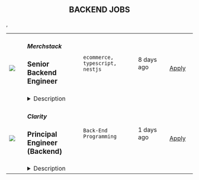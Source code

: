 <div align="center"><h2>BACKEND JOBS</h2></div><table><tr>
                <td width="100" height="100" rowspan="2">
                    <img src=https://remoteOK.com/assets/img/jobs/719be6167564fc43e3ea37e75e0712711656929871.png>
                </td>
                <td width="300">
                    <h5>Merchstack</h5>
                    <h3>
					Senior Backend Engineer				</h3>
                </td>
                <td width="300">
                    <code>ecommerce, typescript, nestjs</code>
                </td>
                <td width="200">
                <text>8 days ago</text>
                </td>
                <td width="100" rowspan="2">
                <a href=https://remoteOK.com/jobs/111502 align="right" target="_blank">Apply</a>
                </td>
            </tr>
            <tr>
                <td colspan="3">
                <details><summary>Description</summary>
                <p>Merchstack is looking for an experienced backend engineer to help architect, build, and evolve our SaaS product on the backend. Weâre seeking engineers who think about the backend in terms of systems, reuse, flexibility, and performance.</p><p>To succeed in this role, you will need a breadth of experience working in modelling data structures for data-rich applications, a passion for object-oriented design patterns and an unparalleled ability to think about individual work items, holistically across the design of the entire application.</p><h2>What youâll do</h2><ul><li>Design and implement new GraphQL queries and mutations to either meet customer demand or UI/UX requirements.</li><li>Contribute to the overall stability and performance of our application.</li><li>Optimize our application for maximum speed and scalability.</li><li>Build new data providers for Merchstack in the form of composable plugins.</li><li>Take ownership of dependencies in our code base i.e. ensuring that we are reasonably patched.</li><li>Work with the VP of Engineering to plan out new prospective pieces of work ahead of time, such as architectural design and infrastructure requirements.</li><li>Work with DevOps / DBA functions to ensure that new and existing features are being backed and observed by appropriate hardware/infrastructure.</li></ul><h2>The Stack</h2><ul><li>Typescript, NestJS</li><li>SQL / TypeORM</li><li>Apollo GraphQL</li><li>ElasticSearch</li><li>Redis</li><li>AWS / Elastic Kubernetes Service</li></ul><h2>What we look for</h2><ul><li>4+ years building object-oriented data-driven applications at scale.</li><li>Confident in leveraging relational data sources at scale, this includes but is not limited to a deep understanding of data cardinality, data structures and efficient client-side memory management for large datasets and fast-moving dimensions.</li><li>Experience leveraging IoC containers for dependency injection, with a full understanding of the 3 main dependency injection lifecycles.</li><li>Advanced Typescript knowledge and desire to use more advanced Typescript concepts to reduce boiler-plate.</li><li>Will not write O(n!) code.</li><li>Good understanding of Internet protocols: TCP/IP, HTTP, WebSocket and demonstratable web performance tuning skills</li><li>Knowledge of the software development lifecycle (version control, tooling, testing, etc.)</li><li>An active Github account, showcasing your own projects</li><li>Deep experience leveraging ORMs for data modelling and data access concerns. Should understand both the pros and cons of using an ORM vs. raw queries.</li><li>Has worked with one or all of the following: NestJS, TypeORM, Apollo GraphQL</li></ul><h2>Bonus points</h2><ul><li>Any experience in another exclusively OOP C-like language, for instance: C# or Java.</li><li>Elasticsearch</li><li>Functional understanding of service-based architecture.</li><li>Packaging container-based applications with an emphasis on small footprints.</li></ul><h2>About you</h2><ul><li>You are detail-oriented and focus on delivering seamless, reliable experiences.</li><li>You care about code quality and are committed to writing strongly typed, well-tested code.</li><li>You are intrinsically motivated, able to manage your time, and enjoy working with a distributed team across the globe.</li><li>You believe in asking for help and helping others when they ask, never throwing a problem over the wall</li><li>You approach problems with curiosity, creativity, and flexibility.</li><li>You strive to foster relationships in order ensure healthy debate.</li><li>You show gratitude and give back.</li></ul><h2>About Merchstack</h2><p>Merchstack partners with companies on their journey to build, launch, and scale modern eCommerce stores. We work with market-leading technologies and our own internal products to help our customers achieve ambitious digital experiences and unlock new growth opportunities. We are a remote-only company with employees all over the world, including the Philippines, the United States, Canada, Spain, and the United Kingdom. We are a small team with big ambitions and value people who are driven towards delivery and thrive on autonomy and trust.</p>
                </details>
                </td>
            </tr>,<tr>
                <td width="100" height="100" rowspan="2">
                    <img src=undefined>
                </td>
                <td width="300">
                    <h5>Clarity</h5>
                    <h3> Principal Engineer (Backend)</h3>
                </td>
                <td width="300">
                    <code>Back-End Programming</code>
                </td>
                <td width="200">
                <text>1 days ago</text>
                </td>
                <td width="100" rowspan="2">
                <a href=https://weworkremotely.com/remote-jobs/clarity-principal-engineer-backend align="right" target="_blank">Apply</a>
                </td>
            </tr>
            <tr>
                <td colspan="3">
                <details><summary>Description</summary>
                <img src="https://we-work-remotely.imgix.net/logos/0076/4853/logo.gif?ixlib=rails-4.0.0&w=50&h=50&dpr=2&fit=fill&auto=compress" />

<p>
  <strong>Headquarters:</strong> Seattle
    <br /><strong>URL:</strong> <a href="http://claritytuition.com">http://claritytuition.com</a>
</p>

<div><strong>How to Apply</strong></div><div>Send us a message with your resume at <a href="mailto:info@claritytuition.com">jobs@claritytuition.com</a>. Looking forward to meeting you!</div><div><strong><br><br>What is Clarity?</strong></div><div>
<br>Clarity serves as the bridge between tuition-funded K-12 schools and families seeking to find the best-fit educational environment for their children, regardless of a family’s financial means.</div><div>
<br>We support access to independent and private K-12 school education by:</div><ol>
<li>Increasing awareness of the availability of financial aid and tuition assistance.</li>
<li>Modernizing a historically complex process for obtaining financial aid.</li>
</ol><div>Our vision is to build a suite of tools that will make the option of a private school education more accessible to millions of families. The first step in this transformative journey is our new financial aid solution.</div><div><br></div><div><strong><br>What you'll do at Clarity</strong></div><ul>
<li>Ship greenfield product with broad scope</li>
<li>Data-modeling, system and API design</li>
<li>Create prototype systems for evaluation and production systems for scale</li>
<li>Manage and evolve existing + new infrastructure</li>
<li>Be enabled to bring your own technical solutions and experience to the table</li>
<li>Help us build an engineering team that proactively promotes a culture of trust and excellence to attract more talented and enjoyable people like yourself</li>
<li>Be a part of a team that is recognized as the first true technical innovators in the industry</li>
</ul><div><strong><br>We’d love to hear from you if…</strong></div><ul>
<li>You aspire to architect experiences that will be used by millions</li>
<li>You seek out positive, collaborative work environments to learn and grow</li>
<li>You are eager to be part of a small team with years of greenfield development ahead</li>
<li>You are passionate about making quality education accessible for all families</li>
</ul><div><strong><br>Tools we use today</strong></div><ul>
<li>Django</li>
<li>GraphQL</li>
<li>Postgres</li>
<li>Javascript / Typescript</li>
<li>Remix (React Framework)</li>
</ul><div><strong><br>Benefits</strong></div><ul>
<li>Growing company with lots of opportunities to grow with us - we went from 0 to 14 employees in the last 8 months and anticipate lots of growth moving forward</li>
<li>Fully remote team and work environment</li>
<li>Unlimited PTO (mandatory minimum) and federal holidays off</li>
<li>Company sponsored get togethers / off site</li>
<li>Stock - every team member has some level of ownership in Clarity</li>
<li>Competitive salary</li>
<li>Company sponsored health, medical and dental insurance</li>
</ul><div>
<br><br>
</div><pre>Clarity Financial, Inc. (DBA “Clarity”) is an equal opportunity employer that is committed to diversity and inclusion in the workplace. We prohibit discrimination and harassment of any kind based on race, color, sex, religion, sexual orientation, national origin, disability, genetic information, pregnancy, or any other protected characteristic as outlined by federal, state, or local laws. This policy applies to all employment practices within our organization, including hiring, recruiting, promotion, termination, layoff, recall, leave of absence, compensation, benefits, training, and apprenticeship. Clarity makes hiring decisions based solely on qualifications, merit, and business needs at the time.</pre><div>
<br><br>
</div>

<p><strong>To apply:</strong> <a href="https://weworkremotely.com/remote-jobs/clarity-principal-engineer-backend">https://weworkremotely.com/remote-jobs/clarity-principal-engineer-backend</a></p>

                </details>
                </td>
            </tr>,<tr>
                <td width="100" height="100" rowspan="2">
                    <img src=undefined>
                </td>
                <td width="300">
                    <h5>Greenback Expat Tax Services</h5>
                    <h3> Remote US Expat Tax Accountant Contractor</h3>
                </td>
                <td width="300">
                    <code>Management and Finance</code>
                </td>
                <td width="200">
                <text>32 days ago</text>
                </td>
                <td width="100" rowspan="2">
                <a href=https://weworkremotely.com/remote-jobs/greenback-expat-tax-services-remote-us-expat-tax-accountant-contractor align="right" target="_blank">Apply</a>
                </td>
            </tr>
            <tr>
                <td colspan="3">
                <details><summary>Description</summary>
                <img src="https://we-work-remotely.imgix.net/logos/0016/3787/logo.gif?ixlib=rails-4.0.0&w=50&h=50&dpr=2&fit=fill&auto=compress" />

<p>
  <strong>Headquarters:</strong> Remote
    <br /><strong>URL:</strong> <a href="https://www.greenbacktaxservices.com/">https://www.greenbacktaxservices.com/</a>
</p>

<div> </div><div>
<strong>Greenback Expat Tax Services</strong> is a company that specializes in preparing tax returns for Americans living overseas. We are a highly energetic, positive, resourceful team working virtually across the globe. We believe that executional excellence is key to success.<br><br>
</div><div>At Greenback, we provide you with the tools that you need to be successful and we bring our clients to you so that you can focus on preparing expat taxes and providing exceptional customer care!<br><br>
</div><div>This is not a traditional JOB- it’s more like a business partnership- and is ideally suited for those folks who love the idea of their earning potential being tied to their individual accomplishments, are obsessively organized and have a natural flair for customer care.<br><br>
</div><div><strong>What we’re looking for:</strong></div><ul>
<li>CPAs or EAs with 3-5 years of experience preparing US expat tax returns, including specific experience with the additional forms and schedules required for expats (1116, 2555, FinCen 114, 5471, 3520, etc.)</li>
<li>People who are comfortable managing their own schedule and workload. There are no set hours- you get paid for the work you do and your results. You take on as many customers as you choose (we pre-agree annual targets)</li>
<li>People who see technology as an enabler and embrace it fully. We use state of the art systems (Salesforce, Box, ProSeries, and Lacerte).</li>
<li>People who are extremely organized, especially in managing around deadlines. This is a deadline-driven business, so anyone who gets frazzled near a tax deadline or disorganized will struggle.</li>
<li>Strong attention to detail. Mistakes on tax returns are not cool. We need people who make sure there’s never an error or an oversight.</li>
</ul><div><strong><br>Why work with Greenback?</strong></div><ul>
<li>Again, this is not a traditional 9 to 5. No one has set hours- you have specific responsibilities and obligations related to the timeliness of customer care, but it’s up to you to set a schedule that meets those timings.</li>
<li>
<strong>No office/no commute.</strong> You have the ultimate <strong>flexibility</strong> to decide where you work from and when you work. Want to spend tax season in your home office and the slower season working a lighter load from Mexico or Bali or the coast of Spain? Many on our team do just that.</li>
<li>You get paid directly in proportion to how many tax returns you complete. Your earning potential is unlimited and a good number of the accountants on our team earn six figures. However, this is also very personal and is directly in relation to your skillset. If you’re a hustler, have high expertise in US expat tax prep, work hard and stay organized, this is a great opportunity for you.</li>
<li>We have frequent bonus opportunities for excellence in staying organized, timeliness, and attention to detail. We’ve heard our accountants described as <strong>“personal tax time hero’s”</strong>-we compensate accountants above the standard per return pay for above and beyond customer care</li>
<li>This opportunity is an ideal fit for people who are happy to work on their own, but don’t want to manage the business logistics like marketing, customer acquisition, billing, customer service, etc</li>
<li>We’re maniacal about customer care- we expect everyone to have an experience with us that makes them want to go straight out and tell their friends how wonderful Greenback is. Accountants who feel that’s important thrive with us and love how happy their customers are at the end of each tax season.</li>
<li>You will have <strong>access to a peer group of 30+ accountants</strong> that are the best in the industry in regards to not just US expat taxes, but also customer-centricity.</li>
</ul><div><br></div><div>And the best news is- we’re hiring! The business is growing rapidly, and we’re looking to bring in 5-10 more accountants this year alone. Apply today!!! To apply, take the following steps:</div><ul>
<li>Fill out our online assessment (see link below!)</li>
<li>Attach to the online form your resume/CV or Linkedin profile.</li>
</ul><div><br></div><div>Location: United States<br>Candidates can be based anywhere in the world, this position is virtual/work from home. <br><br><br>
</div>

<p><strong>To apply:</strong> <a href="https://weworkremotely.com/remote-jobs/greenback-expat-tax-services-remote-us-expat-tax-accountant-contractor">https://weworkremotely.com/remote-jobs/greenback-expat-tax-services-remote-us-expat-tax-accountant-contractor</a></p>

                </details>
                </td>
            </tr></table>